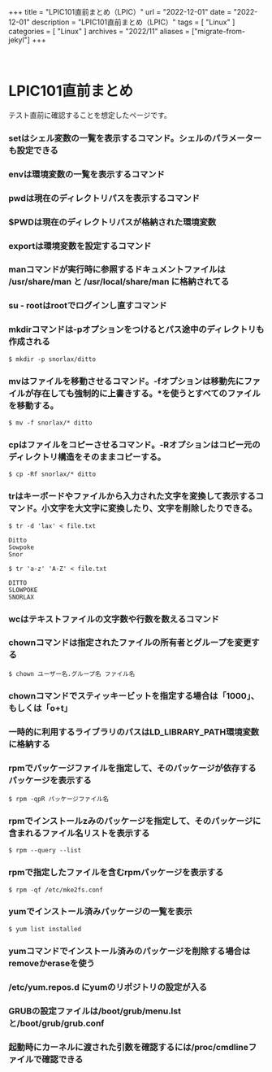 +++
title = "LPIC101直前まとめ（LPIC）"
url = "2022-12-01"
date = "2022-12-01"
description = "LPIC101直前まとめ（LPIC）"
tags = [
  "Linux"
]
categories = [
  "Linux"
]
archives = "2022/11"
aliases = ["migrate-from-jekyl"]
+++

<br>

# LPIC101直前まとめ

テスト直前に確認することを想定したページです。

### setはシェル変数の一覧を表示するコマンド。シェルのパラメーターも設定できる

### envは環境変数の一覧を表示するコマンド

### pwdは現在のディレクトリパスを表示するコマンド

### $PWDは現在のディレクトリパスが格納された環境変数

### exportは環境変数を設定するコマンド

### manコマンドが実行時に参照するドキュメントファイルは /usr/share/man と /usr/local/share/man に格納されてる

### su - rootはrootでログインし直すコマンド

### mkdirコマンドは-pオプションをつけるとパス途中のディレクトリも作成される

```
$ mkdir -p snorlax/ditto
```

### mvはファイルを移動させるコマンド。-fオプションは移動先にファイルが存在しても強制的に上書きする。*を使うとすべてのファイルを移動する。

```
$ mv -f snorlax/* ditto
```

### cpはファイルをコピーさせるコマンド。-Rオプションはコピー元のディレクトリ構造をそのままコピーする。

```
$ cp -Rf snorlax/* ditto
```

### trはキーボードやファイルから入力された文字を変換して表示するコマンド。小文字を大文字に変換したり、文字を削除したりできる。

```
$ tr -d 'lax' < file.txt 
```

```
Ditto
Sowpoke
Snor
```

```
$ tr 'a-z' 'A-Z' < file.txt 
```

```
DITTO
SLOWPOKE
SNORLAX
```

### wcはテキストファイルの文字数や行数を数えるコマンド

### chownコマンドは指定されたファイルの所有者とグループを変更する

```
$ chown ユーザー名.グループ名 ファイル名
```

### chownコマンドでスティッキービットを指定する場合は「1000」、もしくは「o+t」

### 一時的に利用するライブラリのパスはLD_LIBRARY_PATH環境変数に格納する

### rpmでパッケージファイルを指定して、そのパッケージが依存するパッケージを表示する

```
$ rpm -qpR パッケージファイル名
```

### rpmでインストールzみのパッケージを指定して、そのパッケージに含まれるファイル名リストを表示する

```
$ rpm --query --list
```

### rpmで指定したファイルを含むrpmパッケージを表示する

```
$ rpm -qf /etc/mke2fs.conf
```

### yumでインストール済みパッケージの一覧を表示

```
$ yum list installed
```

### yumコマンドでインストール済みのパッケージを削除する場合はremoveかeraseを使う

### /etc/yum.repos.d にyumのリポジトリの設定が入る

### GRUBの設定ファイルは/boot/grub/menu.lstと/boot/grub/grub.conf

### 起動時にカーネルに渡された引数を確認するには/proc/cmdlineファイルで確認できる

